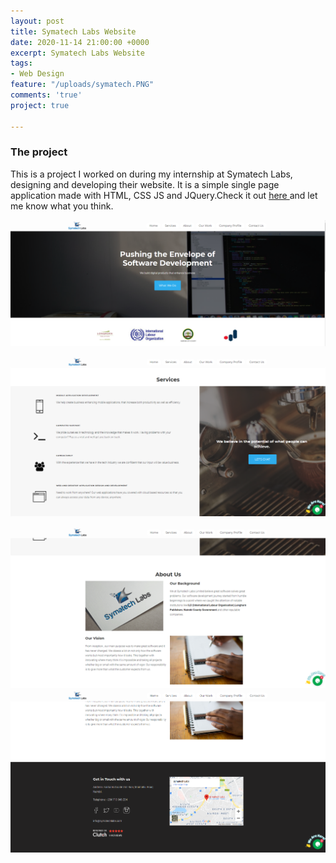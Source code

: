 ```yaml
---
layout: post
title: Symatech Labs Website
date: 2020-11-14 21:00:00 +0000
excerpt: Symatech Labs Website
tags:
- Web Design
feature: "/uploads/symatech.PNG"
comments: 'true'
project: true

---
```

### The project

This is a project I worked on during my internship at Symatech Labs, designing and developing their website. It is a simple single page application made with HTML, CSS JS and JQuery.Check it out [here ](https://www.symatechlabs.com/)and let me know what you think.

![](/uploads/sym1.PNG)

![](/uploads/sym2.PNG)

![](/uploads/sym3.PNG)![](/uploads/sym4.PNG)